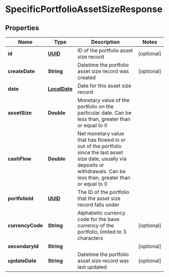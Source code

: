 
# SpecificPortfolioAssetSizeResponse

## Properties
Name | Type | Description | Notes
------------ | ------------- | ------------- | -------------
**id** | [**UUID**](UUID.md) | ID of the portfolio asset size record |  [optional]
**createDate** | **String** | Datetime the portfolio asset size record was created |  [optional]
**date** | [**LocalDate**](LocalDate.md) | Date for this asset size record | 
**assetSize** | **Double** | Monetary value of the portfolio on the particular date. Can be less than, greater than or equal to 0 | 
**cashFlow** | **Double** | Net monetary value that has flowed in or out of the portfolio since the last asset size date, usually via deposits or withdrawals. Can be less than, greater than or equal to 0 | 
**portfolioId** | [**UUID**](UUID.md) | The ID of the portfolio that the asset size record falls under | 
**currencyCode** | **String** | Alphabetic currency code for the base currency of the portfolio, limited to 3 characters |  [optional]
**secondaryId** | **String** |  |  [optional]
**updateDate** | **String** | Datetime the portfolio asset size record was last updated |  [optional]



